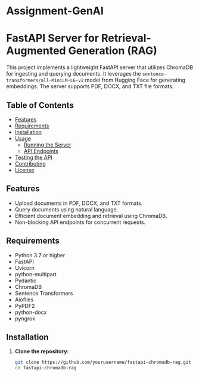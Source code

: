 # Assignment-GenAI
# FastAPI Server for Retrieval-Augmented Generation (RAG)

This project implements a lightweight FastAPI server that utilizes ChromaDB for ingesting and querying documents. It leverages the `sentence-transformers/all-MiniLM-L6-v2` model from Hugging Face for generating embeddings. The server supports PDF, DOCX, and TXT file formats.

## Table of Contents

- [Features](#features)
- [Requirements](#requirements)
- [Installation](#installation)
- [Usage](#usage)
  - [Running the Server](#running-the-server)
  - [API Endpoints](#api-endpoints)
- [Testing the API](#testing-the-api)
- [Contributing](#contributing)
- [License](#license)

## Features

- Upload documents in PDF, DOCX, and TXT formats.
- Query documents using natural language.
- Efficient document embedding and retrieval using ChromaDB.
- Non-blocking API endpoints for concurrent requests.

## Requirements

- Python 3.7 or higher
- FastAPI
- Uvicorn
- python-multipart
- Pydantic
- ChromaDB
- Sentence Transformers
- Aiofiles
- PyPDF2
- python-docx
- pyngrok

## Installation

1. **Clone the repository:**

   ```bash
   git clone https://github.com/yourusername/fastapi-chromadb-rag.git
   cd fastapi-chromadb-rag
